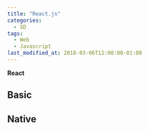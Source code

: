 ```yaml
---
title: "React.js"
categories:
  - SD
tags:
  - Web
  - Javascript
last_modified_at: 2018-03-06T12:00:00-01:00
---
```


**React** 

## Basic

## Native
